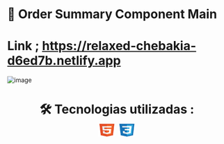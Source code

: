 # 🔰 Order Summary Component Main
# Link ; https://relaxed-chebakia-d6ed7b.netlify.app
 ![image](https://user-images.githubusercontent.com/71889483/135727139-364a267a-83c3-4aba-a929-94ea2c4c9620.png)
 
 <div style="display: inline_block" align="center">
  <h1> 🛠 Tecnologias utilizadas : <br>
  <img align="center" alt="Hashimoto-HTML" height="30" width="40" src="https://raw.githubusercontent.com/devicons/devicon/master/icons/html5/html5-original.svg">
  <img align="center" alt="Hashimoto-CSS" height="30" width="40" src="https://raw.githubusercontent.com/devicons/devicon/master/icons/css3/css3-original.svg">
</div>

